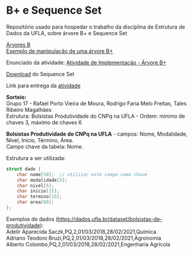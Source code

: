 # B+ e Sequence Set
Repositório usado para hospedar o trabalho da disciplina de Estrutura de Dados da UFLA, sobre árvore B+ e Sequence Set

[Árvores B](https://sites.google.com/ufla.br/arvores-b)  
[Exemplo de manipulação de uma árvore B+](https://campusvirtual.ufla.br/presencial/pluginfile.php/685380/mod_resource/content/2/%C3%81rvore%20B%2B-Exemplo.pdf)

Enunciado da atividade: [Atividade de Implementação - Árvore B+](https://docs.google.com/document/d/1O3eG7bul8HfqKo_c62wB9xS0w_FxLoHRhMA752czwik/edit)

[Download](https://campusvirtual.ufla.br/presencial/mod/resource/view.php?id=469487) do Sequence Set 

Link para entrega da [atividade](https://campusvirtual.ufla.br/presencial/mod/assign/view.php?id=469555)


**Sorteio:**  
Grupo  17 - Rafael Porto Vieira de Moura, Rodrigo Faria Melo Freitas, Tales Ribeiro Magalhães  
Estrutura: Bolsistas Produtividade do CNPq na UFLA - Ordem: mínimo de chaves 3, máximo de chaves 6  


**Bolsistas Produtividade do CNPq na UFLA** - campos: Nome, Modalidade, Nível, Início, Término, Área.  
Campo chave da tabela: Nome.   

Estrutura a ser utilizada:   
```c++
struct dado {  
    char nome[50];  // utilizar este campo como chave
    char modalidade[5];
    char nivel[5];
    char inicio[15];
    char termino[15];
    char area[60];
};
```  
Exemplos de dados (https://dados.ufla.br/dataset/bolsistas-de-produtividade):  
Adelir Aparecida Saczk,PQ,2,01/03/2018,28/02/2021,Química  
Adriano Teodoro Bruzi,PQ,2,01/03/2018,28/02/2021,Agronomia  
Alberto Colombo,PQ,2,01/03/2018,28/02/2021,Engenharia Agrícola   
